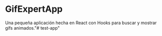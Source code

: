 # GifExpertApp

Una pequeña aplicación hecha en React con Hooks para buscar y mostrar gifs animados."# test-app" 
